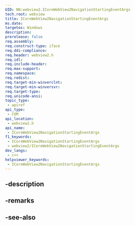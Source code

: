 ```yaml
---
UID: NN:webview2.ICoreWebView2NavigationStartingEventArgs
tech.root: webview
title: ICoreWebView2NavigationStartingEventArgs
ms.date: 
targetos: Windows
description: 
prerelease: false
req.assembly: 
req.construct-type: iface
req.ddi-compliance: 
req.header: webview2.h
req.idl: 
req.include-header: 
req.max-support: 
req.namespace: 
req.redist: 
req.target-min-winverclnt: 
req.target-min-winversvr: 
req.target-type: 
req.unicode-ansi: 
topic_type:
 - apiref
api_type:
 - COM
api_location:
 - webview2.h
api_name:
 - ICoreWebView2NavigationStartingEventArgs
f1_keywords:
 - ICoreWebView2NavigationStartingEventArgs
 - webview2/ICoreWebView2NavigationStartingEventArgs
dev_langs:
 - c++
helpviewer_keywords:
 - ICoreWebView2NavigationStartingEventArgs
---
```


## -description

## -remarks

## -see-also

